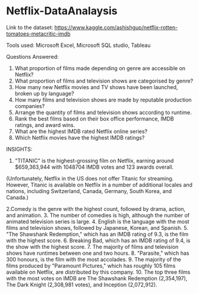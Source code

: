 # Netflix-DataAnalaysis
Link to the dataset: https://www.kaggle.com/ashishgup/netflix-rotten-tomatoes-metacritic-imdb

Tools used: Microsoft Excel, Microsoft SQL studio, Tableau

Questions Answered: 

1. What proportion of films made depending on genre are accessible on Netflix?
2. What proportion of films and television shows are categorised by genre?
3. How many new Netflix movies and TV shows have been launched, broken up by language?
4. How many films and television shows are made by reputable production companies?
5. Arrange the quantity of films and television shows according to runtime.
6. Rank the best films based on their box office performance, IMDB ratings, and award wins.
7. What are the highest IMDB rated Netflix online series?
8. Which Netflix movies have the highest IMDB ratings?


INSIGHTS: 

1. "TITANIC" is the highest-grossing film on Netflix, earning around $659,363,944 with 1048704 IMDB votes and 123 awards overall.

(Unfortunately, Netflix in the US does not offer Titanic for streaming.
However, Titanic is available on Netflix in a number of additional locales and nations, including Switzerland, Canada, Germany, South Korea, and Canada.)

2.Comedy is the genre with the highest count, followed by drama, action, and animation.
3. The number of comedies is high, although the number of animated television series is large.
4. English is the language with the most films and television shows, followed by Japanese, Korean, and Spanish.
5. "The Shawshank Redemption," which has an IMDB rating of 9.3, is the film with the highest score.
6. Breaking Bad, which has an IMDB rating of 9.4, is the show with the highest score.
7. The majority of films and television shows have runtimes between one and two hours.
8. "Parasite," which has 300 honours, is the film with the most accolades.
9. The majority of the films produced by "Paramount Pictures," which has roughly 105 films available on Netflix, are distributed by this company.
10. The top three films with the most votes on IMDB are The Shawshank Redemption (2,354,197), The Dark Knight (2,308,981 votes), and Inception (2,072,912).

